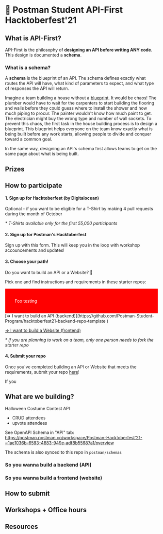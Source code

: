 # 🎃 Postman Student API-First Hacktoberfest'21 

## What is API-First? 

API-First is the philosophy of **designing an API before writing ANY code**. This design is documented a **schema**.

### What is a schema?

A **schema** is the blueprint of an API. The schema defines exactly what routes the API will have, what kind of parameters to expect, and what type of responses the API will return.

Imagine a team building a house without a [blueprint](http://www.designdepotinc.com/understanding-blueprints/). It would be chaos! The plumber would have to wait for the carpenters to start building the flooring and walls before they could guess where to install the shower and how much piping to procur. The painter wouldn't know how much paint to get. The electrician might buy the wrong type and number of wall sockets. To prevent this chaos, the first task in the house building process is to design a blueprint. This blueprint helps everyone on the team know exactly what is being built before any work starts, allowing people to divide and conquer toward a common goal. 

In the same way, designing an API's schema first allows teams to get on the same page about what is being built.


## Prizes 

## How to participate

#### 1. Sign up for Hacktoberfest (by Digitalocean)

Optional - if you want to be eligible for a T-Shirt by making 4 pull requests during the month of October 

*\* T-Shirts available only for the first 55,000 participants*

#### 2. Sign up for Postman's Hacktoberfest 
Sign up with this form. This will keep you in the loop with workshop accouncements and updates!

#### 3. Choose your path!

Do you want to build an API or a Website? 👀

Pick one and find instructions and requirements in these starter repos:
<div style="background-color:red;color:white;padding:2rem;">Foo testing</div>
[=> I want to build an API (backend)](https://github.com/Postman-Student-Program/hacktoberfest21-backend-repo-template
)

[=> I want to build a Website (frontend)](https://github.com/Postman-Student-Program/hacktoberfest21-frontend-repo-template
)

*\* if you are planning to work on a team, only one person needs to fork the starter repo*

#### 4. Submit your repo 

Once you've completed building an API or Website that meets the requirements, submit your repo [here]()!

If you 



## What are we building? 

Halloween Costume Contest API
- CRUD attendees
- upvote attendees 

See OpenAPI Schema in "API" tab:
https://postman.postman.co/workspace/Postman-Hacktoberfest'21-~1ae1036b-6583-4883-949e-adf8b55687a1/overview

The schema is also synced to this repo in `postman/schemas`

### So you wanna build a backend (API)

### So you wanna build a frontend (website)

## How to submit 

## Workshops + Office hours

## Resources


